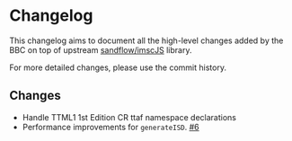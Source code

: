 # Changelog

This changelog aims to document all the high-level changes added by the BBC on top of upstream [sandflow/imscJS](https://github.com/sandflow/imscJS) library.

For more detailed changes, please use the commit history.

## Changes

- Handle TTML1 1st Edition CR ttaf namespace declarations
- Performance improvements for `generateISD`. [#6](https://github.com/bbc/imscJS/pull/6)
